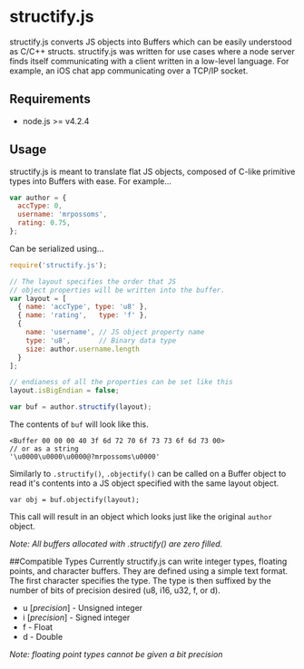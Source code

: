 # structify.js
structify.js converts JS objects into Buffers which can be easily understood as C/C++ structs. structify.js was written for use cases where a node server finds itself communicating with a client written in a low-level language. For example, an iOS chat app communicating over a TCP/IP socket.
## Requirements
* node.js >= v4.2.4

## Usage
structify.js is meant to translate flat JS objects, composed of C-like primitive types into Buffers with ease. For example...
```JavaScript
var author = {
  accType: 0,
  username: 'mrpossoms',
  rating: 0.75,
};
```
Can be serialized using...
```JavaScript
require('structify.js');

// The layout specifies the order that JS
// object properties will be written into the buffer.
var layout = [
  { name: 'accType', type: 'u8' },
  { name: 'rating',   type: 'f' },
  { 
    name: 'username', // JS object property name
    type: 'u8',       // Binary data type
    size: author.username.length
  }
];

// endianess of all the properties can be set like this
layout.isBigEndian = false; 

var buf = author.structify(layout);
```
The contents of `buf` will look like this.
```
<Buffer 00 00 00 40 3f 6d 72 70 6f 73 73 6f 6d 73 00>
// or as a string
'\u0000\u0000\u0000@?mrpossoms\u0000'
```
Similarly to `.structify()`, `.objectify()` can be called on a Buffer object to read it's contents into a JS object specified with the same layout object.
```
var obj = buf.objectify(layout);
```
This call will result in an object which looks just like the original `author` object.

*Note: All buffers allocated with .structify() are zero filled.*

##Compatible Types
Currently structify.js can write integer types, floating points, and character buffers. They are defined using a simple text format. The first character specifies the type. The type is then suffixed by the number of bits of precision desired (u8, i16, u32, f, or d).

* u [*precision*] - Unsigned integer
* i [*precision*] - Signed integer
* f - Float
* d - Double

*Note: floating point types cannot be given a bit precision*

